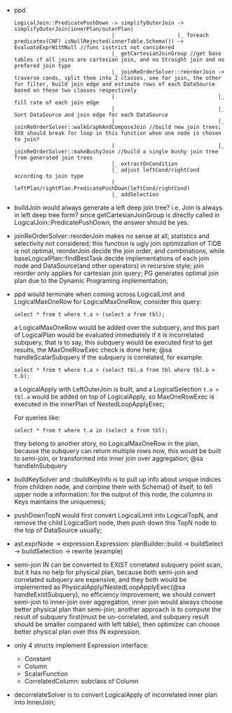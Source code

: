 * ppd
  ```
  LogicalJoin::PredicatePushDown -> simplifyOuterJoin -> simplifyOuterJoin(innerPlan/outerPlan)
                                 |                    |_ foreach predicates(CNF) isNullRejected(innerTable.Schema()) -> EvaluateExprWithNull //func isstrict not considered
                                 |_ getCartesianJoinGroup //get base tables if all joins are cartesian join, and no Straight join and no prefered join type
                                 |_ joinReOrderSolver::reorderJoin -> traverse conds, split them into 2 classes, one for join, the other for filter, build join edge and estimate rows of each DataSource based on these two classes respectively
                                 |                                 |_ fill rate of each join edge
                                 |                                 |_ Sort DataSource and join edge for each DataSource
                                 |                                 |_ joinReOrderSolver::walkGraphAndComposeJoin //build new join trees; XXX should break for loop in this function when one node is chosen to join?
                                 |                                 |_ joinReOrderSolver::makeBushyJoin //build a single bushy join tree from generated join trees
                                 |_ extractOnCondition
                                 |_ adjust leftCond/rightCond according to join type
                                 |_ leftPlan/rightPlan.PredicatePushDown(leftCond/rightCond)
                                 |_ addSelection

  ```

* buildJoin would always generate a left deep join tree? i.e, Join is always in left deep tree form?
  since getCartesianJoinGroup is directly called in LogicalJoin::PredicatePushDown, the answer should be yes.

* joinReOrderSolver::reorderJoin makes no sense at all; statistics and selectivity not considered; this function is ugly
  join optimization of TiDB is not optimal, reorderJoin decide the join order, and combinations, while baseLogicalPlan::findBestTask
  decide implementations of each join node and DataSource(and other operators) in recursive style; join reorder only applies for
  cartesian join query; PG generates optimal join plan due to the Dynamic Programing implementation;

* ppd would terminate when coming across LogicalLimit and LogicalMaxOneRow
  for LogicalMaxOneRow, consider this query:
  ```
  select * from t where t.a > (select a from tbl);
  ```
  a LogicalMaxOneRow would be added over the subquery, and this part of LogicalPlan would be evaluated
  immediately if it is incorrelated subquery, that is to say, this subquery would be executed first to get
  results, the MaxOneRowExec check is done here; @sa handleScalarSubquery
  if the subquery is correlated, for example:
  ```
  select * from t where t.a > (select tbl.a from tbl where tbl.b > t.b);
  ```
  a LogicalApply with LeftOuterJoin is built, and a LogicalSelection `t.a > tbl.a` would be added on top of
  LogicalApply, so MaxOneRowExec is executed in the innerPlan of NestedLoopApplyExec;

  For queries like:
  ```
  select * from t where t.a in (select a from tbl);
  ```
  they belong to another story, no LogicalMaxOneRow in the plan, because the subquery can return multiple
  rows now, this would be built to semi-join, or transformed into inner join over aggregation; @sa handleInSubquery

* buildKeySolver and ::buildKeyInfo is to pull up info about unique indices from children node, and combine them with Schema() of itself,
  to tell upper node a information: for the output of this node, the columns in Keys  maintains the uniqueness;

* pushDownTopN would first convert LogicalLimit into LogicalTopN, and remove the child LogicalSort node, then
  push down this TopN node to the top of DataSource usually;

* ast.exprNode -> expression.Expression: planBuilder::build -> buildSelect -> buildSelection -> rewrite (example)

* semi-join IN can be converted to EXIST correlated subquery point scan, but it has no help for physical plan,
  because both semi-join and correlated subquery are expensive, and they both would be implemented as
  PhysicalApply/NestedLoopApplyExec(@sa handleExistSubquery), no efficiency improvement; we should convert
  semi-join to inner-join over aggregation, inner join would always choose better physical plan than
  semi-join; another approach is to compute the result of subquery first(must be un-correlated, and subquery
  result should be smaller compared with left table), then optimizer can choose better physical plan over
  this IN expression.

* only 4 structs implement Expression interface:
  - Constant
  - Column
  - ScalarFunction
  - CorrelatedColumn: subclass of Column

* decorrelateSolver is to convert LogicalApply of incorrelated inner plan into InnerJoin;
